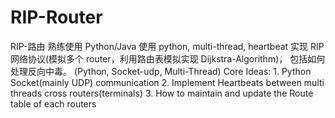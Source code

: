 # RIP-Router
RIP-路由 熟练使用 Python/Java
       使用 python, multi-thread, heartbeat 实现 RIP 网络协议(模拟多个 router，利用路由表模拟实现 Dijkstra-Algorithm)，
       包括如何处理反向中毒。 
       (Python, Socket-udp, Multi-Thread)
Core Ideas:
    1. Python Socket(mainly UDP) communication
    2. Implement Heartbeats between multi threads cross routers(terminals)
    3. How to maintain and update the Route table of each routers
   
